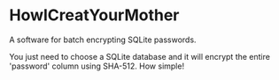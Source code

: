 # HowICreatYourMother
A software for batch encrypting SQLite passwords.

You just need to choose a SQLite database and it will encrypt the entire 'password' column using SHA-512. How simple!
